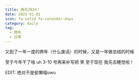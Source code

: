 ```yaml
---
title: 再见2024！
date: 2025-01-01
icon: fa-solid fa-calendar-days
category: daily
tag:
  - 跨年
  - 日常
---
```


又到了一年一度的跨年（什么废话）的时候，又是一年做总结的时候

至于今年干了啥 uh 3-10 号再来补写把 笑 至于现在 我先去睡觉啦！

EDIT: 绝对不是偷懒喵uwu
